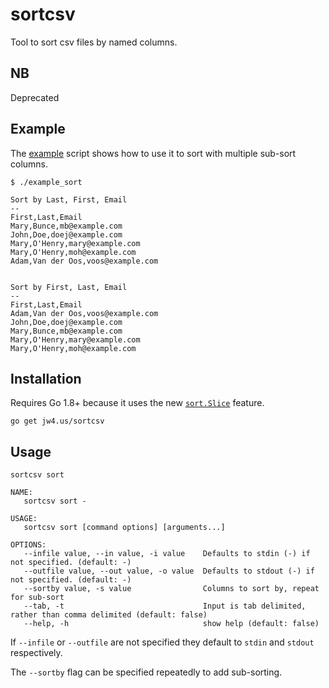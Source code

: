 # sortcsv

Tool to sort csv files by named columns.

## NB 

Deprecated

## Example

The [example](example_sort) script shows how to use it to sort with multiple sub-sort columns.

```shell
$ ./example_sort

Sort by Last, First, Email
--
First,Last,Email
Mary,Bunce,mb@example.com
John,Doe,doej@example.com
Mary,O'Henry,mary@example.com
Mary,O'Henry,moh@example.com
Adam,Van der Oos,voos@example.com


Sort by First, Last, Email
--
First,Last,Email
Adam,Van der Oos,voos@example.com
John,Doe,doej@example.com
Mary,Bunce,mb@example.com
Mary,O'Henry,mary@example.com
Mary,O'Henry,moh@example.com
```

## Installation

Requires Go 1.8+ because it uses the new [`sort.Slice`](https://golang.org/pkg/sort/#Slice) feature.

`go get jw4.us/sortcsv`

## Usage

`sortcsv sort`

```
NAME:
   sortcsv sort - 

USAGE:
   sortcsv sort [command options] [arguments...]

OPTIONS:
   --infile value, --in value, -i value    Defaults to stdin (-) if not specified. (default: -)
   --outfile value, --out value, -o value  Defaults to stdout (-) if not specified. (default: -)
   --sortby value, -s value                Columns to sort by, repeat for sub-sort
   --tab, -t                               Input is tab delimited, rather than comma delimited (default: false)
   --help, -h                              show help (default: false)
``` 

If `--infile` or `--outfile` are not specified they default to `stdin` and `stdout` respectively.

The `--sortby` flag can be specified repeatedly to add sub-sorting.
   
